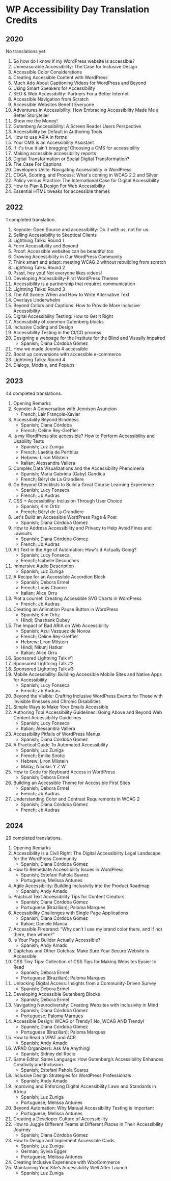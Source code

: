 # WP Accessibility Day Translation Credits

## 2020

No translations yet.

1. So how do I know if my WordPress website is accessible?
1. Unmeasurable Accessibility: The Case for Inclusive Design
1. Accessible Color Considerations
1. Creating Accessible Content with WordPress
1. Much Ado About Captioning Videos for WordPress and Beyond
1. Using Smart Speakers for Accessibility
1. SEO & Web Accessibility: Partners For a Better Internet
1. Accessible Navigation from Scratch
1. Accessible Websites Benefit Everyone
1. Adventures in Accessibility: How Embracing Accessibility Made Me a Better Storyteller
1. Show me the Money!
1. Gutenberg Accessibility: A Screen Reader Users Perspective
1. Accessibility by Default in Authoring Tools
1. How to use ARIA in forms
1. Your CMS is an Accessibility Assistant
1. If it's true it ain't bragging! Choosing a CMS for accessibility
1. Making accessible accessibility reports
1. Digital Transformation or Social Digital Transformation?
1. The Case For Captions
1. Developers Unite: Navigating Accessibility in WordPress
1. COGA, Scoring, and Process: What's coming in WCAG 2.2 and Silver
1. Policy versus Practice: The International Case for Digital Accessibility
1. How to Plan & Design For Web Accessibility
1. Essential HTML tweaks for accessible themes

## 2022

1 completed translation.

1. Keynote: Open Source and accessibility: Do it with us, not for us.
2. Selling Accessibility to Skeptical Clients
3. Lightning Talks: Round 1
4. Form Accessibility and Beyond
5. Proof: Accessible websites can be beautiful too
6. Growing Accessibility in Our WordPress Community
7. Think smart and adapt: meeting WCAG 2 without rebuilding from scratch
8. Lightning Talks: Round 2
9. Pssst, hey you! Not everyone likes videos!
10. Developing Accessibility-First WordPress Themes
11. Accessibility is a partnership that requires communication
12. Lightning Talks: Round 3
13. The Alt Scene: When and How to Write Alternative Text
14. Overlays Underwhelm
15. Beyond Colors and Captions: How to Provide More Inclusive Accessibility
16. Digital Accessibility Testing: How to Get It Right
17. Accessibility of common Gutenberg blocks
18. Inclusive Coding and Design
19. Accessibility Testing in the CI/CD process
20. Designing a webpage for the Institute for the Blind and Visually impaired
	- Spanish; Diana Córdoba Gómez
21. How we made Joomla 4 accessible
22. Boost up conversions with accessible e-commerce
23. Lightning Talks: Round 4
24. Dialogs, Modals, and Popups

## 2023

44 completed translations.

1. Opening Remarks
2. Keynote: A Conversation with Jennison Asuncion
	- French; Lair François-Xavier
3. Accessibility Beyond Blindness
	- Spanish; Diana Córdoba
	- French; Celine Rey-Greffier
4. Is my WordPress site accessible? How to Perform Accessibility and Usability Tests
	- Spanish; Luz Zuniga
	- French; Laetitia de Perthius
	- Hebrew; Liron Milstein
	- Italian; Alessandra Vallera
5. Complex Data Visualizations and the Accessibility Phenomena
	- Spanish; Maria Gabriela (Gaby) Gandica
	- French; Béryl de La Grandière
6. Go Beyond Checklists to Build a Great Course Learning Experience
	- Spanish; Lucy Fonseca
	- French; Jb Audras
7. CSS + Accessibility: Inclusion Through User Choice
	- Spanish; Kim Ortiz
	- French; Béryl de La Grandière
8. Let's Build an Accessible WordPress Page & Post
	- Spanish; Diana Córdoba Gómez
9. How to Address Accessibility and Privacy to Help Avoid Fines and Lawsuits
	- Spanish; Diana Córdoba Gómez
	- French; Jb Audras
10. Alt Text in the Age of Automation: How's it Actually Going?
	- Spanish; Lucy Fonseca
	- French; Isabelle Desouches
11. Immersive Audio Description
	- Spanish; Luz Zuniga
12. A Recipe for an Accessible Accordion Block
	- Spanish; Debora Ermel
	- French; Louis Chance
	- Italian; Alice Orru
13. Plot a course!: Creating Accessible SVG Charts in WordPress
	- French; Jb Audras
14. Creating an Animation Pause Button in WordPress
	- Spanish; Kim Ortiz
	- Hindi; Shashank Dubey
15. The Impact of Bad ARIA on Web Accessibility
	- Spanish; Azul Vazquez de Novoa
	- French; Celine Rey-Greffier
	- Hebrew; Liron Milstein
	- Hindi; Nikunj Hatkar
	- Italian; Alice Orru
15. Sponsored Lightning Talk #1
15. Sponsored Lightning Talk #2
15. Sponsored Lightning Talk #3
16. Mobile Accessibility: Building Accessible Mobile Sites and Native Apps for Accessibility
	- Spanish; Lucy Fonseca
	- French; Jb Audras
17. Beyond the Visible: Crafting Inclusive WordPress Events for Those with Invisible Illnesses and Chronic Disabilities
18. Simple Ways to Make Your Emails Accessible
19. Authoring Tool Accessibility Guidelines: Going Above and Beyond Web Content Accessibility Guidelines
	- Spanish; Lucy Fonseca
	- Italian; Alessandra Vallera
20. Accessibility Pitfalls of WordPress Menus
	- Spanish; Diana Córdoba Gómez
21. A Practical Guide To Automated Accessibility
	- Spanish; Luz Zuniga
	- French; Emilie Sirotic
	- Hebrew; Liron Milstein
	- Malay; Nicolas Y Z W
22. How to Code for Keyboard Access in WordPress
	- Spanish; Debora Ermel
23. Building an Accessible Theme for Accessible First Sites
	- Spanish; Debora Ermel
	- French; Jb Audras
24. Understanding Color and Contrast Requirements in WCAG 2
	- Spanish; Diana Córdoba Gómez
	- French; Jb Audras

## 2024

29 completed translations.

1. Opening Remarks
2. Accessibility is a Civil Right: The Digital Accessibility Legal Landscape for the WordPress Community
	- Spanish; Diana Córdoba Gómez
3. How to Remediate Accessibility Issues in WordPress
	- Spanish; Estefani Pahola Suarez
	- Portuguese; Melissa Antunes
4. Agile Accessibility: Building Inclusivity into the Product Roadmap
  	- Spanish; Andy Amado
5. Practical Text Accessibility Tips for Content Creators
	- Spanish; Diana Córdoba Gómez
	- Portuguese (Brazilian); Paloma Marques
6. Accessibility Challenges with Single Page Applications
	- Spanish; Diana Córdoba Gómez
	- Italian; Daniele Manca
7. Accessible Firebrand: “Why can’t I use my brand color there, and if not there, then where?”
8. Is Your Page Builder Actually Accessible?
	- Spanish; Andy Amado
9. Captchas and Other Gotchas: Make Sure Your Secure Website is Accessible
10. CSS Tiny Tips: Collection of CSS Tips for Making Websites Easier to Read
	- Spanish; Debora Ermel
	- Portuguese (Brazilian); Paloma Marques
11. Unlocking Digital Access: Insights from a Community-Driven Survey
	- Spanish; Debora Ermel
12. Developing Accessible Gutenberg Blocks
	- Spanish; Debora Ermel
13. Navigating Neurodiversity: Creating Websites with Inclusivity in Mind
	- Spanish; Diana Córdoba Gómez
	- Portuguese; Paloma Marques
14. Accessible Design: WCAG or Trendy? No, WCAG AND Trendy!
	- Spanish; Diana Córdoba Gómez
	- Portuguese (Brazilian); Paloma Marques
15. How to Read a VPAT and ACR
	- Spanish; Andy Amado
16. WPAD Organizers: Ask Me Anything!
	- Spanish; Sidney del Rocio
17. Same Editor, Same Language: How Gutenberg’s Accessibility Enhances Creativity and Inclusion
	- Spanish; Estefani Pahola Suarez
18. Inclusive Design Strategies for WordPress Professionals
	- Spanish; Andy Amado
19. Improving and Enforcing Digital Accessibility Laws and Standards in Africa
	- Spanish; Luz Zuniga
	- Portuguese; Melissa Antunes
20. Beyond Automation: Why Manual Accessibility Testing is Important
	- Portuguese; Melissa Antunes
21. Creating a Developer Culture of Accessibility
22. How to Juggle Different Teams at Different Places in Their Accessibility Journey
	- Spanish; Diana Córdoba Gómez
23. How to Design and Implement Accessible Cards
	- Spanish; Luz Zuniga
	- German; Sylvia Egger
	- Portuguese; Melissa Antunes
24. Creating Inclusive Experience with WooCommerce
25. Maintaining Your Site’s Accessibility Well After Launch
  	- Spanish; Luz Zuniga
